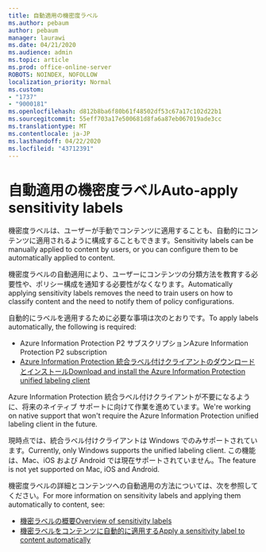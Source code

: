 ```yaml
---
title: 自動適用の機密度ラベル
ms.author: pebaum
author: pebaum
manager: laurawi
ms.date: 04/21/2020
ms.audience: admin
ms.topic: article
ms.prod: office-online-server
ROBOTS: NOINDEX, NOFOLLOW
localization_priority: Normal
ms.custom:
- "1737"
- "9000181"
ms.openlocfilehash: d812b8ba6f80b61f48502df53c67a17c102d22b1
ms.sourcegitcommit: 55eff703a17e500681d8fa6a87eb067019ade3cc
ms.translationtype: MT
ms.contentlocale: ja-JP
ms.lasthandoff: 04/22/2020
ms.locfileid: "43712391"
---
```

# <a name="auto-apply-sensitivity-labels"></a><span data-ttu-id="18920-102">自動適用の機密度ラベル</span><span class="sxs-lookup"><span data-stu-id="18920-102">Auto-apply sensitivity labels</span></span>

<span data-ttu-id="18920-103">機密度ラベルは、ユーザーが手動でコンテンツに適用することも、自動的にコンテンツに適用されるように構成することもできます。</span><span class="sxs-lookup"><span data-stu-id="18920-103">Sensitivity labels can be manually applied to content by users, or you can configure them to be automatically applied to content.</span></span>

<span data-ttu-id="18920-104">機密度ラベルの自動適用により、ユーザーにコンテンツの分類方法を教育する必要性や、ポリシー構成を通知する必要性がなくなります。</span><span class="sxs-lookup"><span data-stu-id="18920-104">Automatically applying sensitivity labels removes the need to train users on how to classify content and the need to notify them of policy configurations.</span></span>

<span data-ttu-id="18920-105">自動的にラベルを適用するために必要な事項は次のとおりです。</span><span class="sxs-lookup"><span data-stu-id="18920-105">To apply labels automatically, the following is required:</span></span>

- <span data-ttu-id="18920-106">Azure Information Protection P2 サブスクリプション</span><span class="sxs-lookup"><span data-stu-id="18920-106">Azure Information Protection P2 subscription</span></span>
- [<span data-ttu-id="18920-107">Azure Information Protection 統合ラベル付けクライアントのダウンロードとインストール</span><span class="sxs-lookup"><span data-stu-id="18920-107">Download and install the Azure Information Protection unified labeling client</span></span>](https://docs.microsoft.com/azure/information-protection/rms-client/install-unifiedlabelingclient-app)

<span data-ttu-id="18920-108">Azure Information Protection 統合ラベル付けクライアントが不要になるように、将来のネイティブ サポートに向けて作業を進めています。</span><span class="sxs-lookup"><span data-stu-id="18920-108">We're working on native support that won't require the Azure Information Protection unified labeling client in the future.</span></span>

<span data-ttu-id="18920-109">現時点では、統合ラベル付けクライアントは Windows でのみサポートされています。</span><span class="sxs-lookup"><span data-stu-id="18920-109">Currently, only Windows supports the unified labeling client.</span></span>  <span data-ttu-id="18920-110">この機能は、Mac、iOS および Android では現在サポートされていません。</span><span class="sxs-lookup"><span data-stu-id="18920-110">The feature is not yet supported on Mac, iOS and Android.</span></span>

<span data-ttu-id="18920-111">機密度ラベルの詳細とコンテンツへの自動適用の方法については、次を参照してください。</span><span class="sxs-lookup"><span data-stu-id="18920-111">For more information on sensitivity labels and applying them automatically to content,  see:</span></span>

- [<span data-ttu-id="18920-112">機密ラベルの概要</span><span class="sxs-lookup"><span data-stu-id="18920-112">Overview of sensitivity labels</span></span>](https://docs.microsoft.com/office365/securitycompliance/sensitivity-labels)
- [<span data-ttu-id="18920-113">機密ラベルをコンテンツに自動的に適用する</span><span class="sxs-lookup"><span data-stu-id="18920-113">Apply a sensitivity label to content automatically</span></span>](https://docs.microsoft.com/office365/securitycompliance/apply_sensitivity_label_automatically)